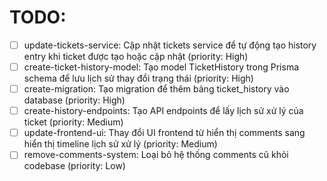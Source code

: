 # TODO:

- [ ] update-tickets-service: Cập nhật tickets service để tự động tạo history entry khi ticket được tạo hoặc cập nhật (priority: High)
- [ ] create-ticket-history-model: Tạo model TicketHistory trong Prisma schema để lưu lịch sử thay đổi trạng thái (priority: High)
- [ ] create-migration: Tạo migration để thêm bảng ticket_history vào database (priority: High)
- [ ] create-history-endpoints: Tạo API endpoints để lấy lịch sử xử lý của ticket (priority: Medium)
- [ ] update-frontend-ui: Thay đổi UI frontend từ hiển thị comments sang hiển thị timeline lịch sử xử lý (priority: Medium)
- [ ] remove-comments-system: Loại bỏ hệ thống comments cũ khỏi codebase (priority: Low)
